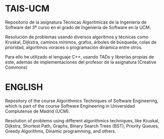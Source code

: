 # TAIS-UCM
Repositorio de la asignatura Técnicas Algorítmicas de la Ingeniería de Software del 3º curso en el grado de Ingeniería de Software en la UCM.

Resolución de problemas usando diversos algoritmos y técnicas como Kruskal, Dijkstra, caminos mínimos, grafos, árboles de búsqueda, colas de prioridad, algoritmos voraces o programación dinámica entre otros.

Para ello he utilizado el lenguaje C++, usando TADs y librerías propias de este, además de implementaciones del profesor de la asignatura (Creative Commons)

# ENGLISH

Repository of the course Algorithmics Techniques of Software Engineering, which is part of the course Software Engineering in Universidad Complutense de Madrid (UCM).

Resolution of problems using different algorithmics techniques, like Kruskal, Dijkstra, Shortest Path, Graphs, Binary Search Trees (BST), Priority Queues, Greedy Algorithms, Dinamic programming, and others. 
